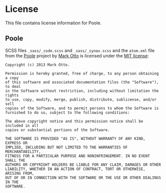 # License

This file contains license information for Poole.

## Poole

SCSS files `_sass/_code.scss` and `_sass/_synax.scss` and the `atom.xml` file from the [Poole](http://getpoole.com) project by [Mark Otto](https://twitter.com/mdo) is licensed under the [MIT license](http://opensource.org/licenses/mit-license.html):

```
Copyright (c) 2013 Mark Otto.

Permission is hereby granted, free of charge, to any person obtaining a copy
of this software and associated documentation files (the "Software"), to deal
in the Software without restriction, including without limitation the rights
to use, copy, modify, merge, publish, distribute, sublicense, and/or sell
copies of the Software, and to permit persons to whom the Software is
furnished to do so, subject to the following conditions:

The above copyright notice and this permission notice shall be included in all
copies or substantial portions of the Software.

THE SOFTWARE IS PROVIDED "AS IS", WITHOUT WARRANTY OF ANY KIND, EXPRESS OR
IMPLIED, INCLUDING BUT NOT LIMITED TO THE WARRANTIES OF MERCHANTABILITY,
FITNESS FOR A PARTICULAR PURPOSE AND NONINFRINGEMENT. IN NO EVENT SHALL THE
AUTHORS OR COPYRIGHT HOLDERS BE LIABLE FOR ANY CLAIM, DAMAGES OR OTHER
LIABILITY, WHETHER IN AN ACTION OF CONTRACT, TORT OR OTHERWISE, ARISING FROM,
OUT OF OR IN CONNECTION WITH THE SOFTWARE OR THE USE OR OTHER DEALINGS IN THE
SOFTWARE.
```
